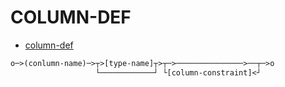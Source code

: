 # COLUMN-DEF

- [column-def](<https://www.sqlite.org/syntax/column-def.html>)

```txt
o─>(conlumn-name)─>┬>[type-name]┬>┬─>───────────────>──┬─>o
                   └────────────┘ └[column-constraint]<┘
```
